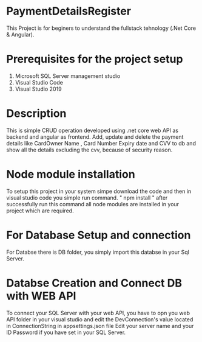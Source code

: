 # PaymentDetailsRegister

This Project is for beginers to understand the fullstack tehnology (.Net Core & Angular).

# Prerequisites for the project setup 
  1) Microsoft SQL Server management studio
  2) Visual Studio Code
  3) Visual Studio 2019

# Description 
  This is simple CRUD operation developed using .net core web API as backend and angular as frontend. Add, update and delete the payment details like CardOwner Name , Card Number Expiry date and CVV to db and show all the details excluding the cvv, because of security reason.
 
 # Node module installation
 To setup this project in your system simpe download the code and then in visual studio code you simple run command.
 " npm install "
 after successfully run this command all node modules are installed in your project which are required.

# For Database Setup and connection
 For Databse there is DB folder, you simply import this databse in your Sql Server.
 
 # Databse Creation and Connect DB with WEB API
 To connect your SQL Server with your web API, you have to opn you web API folder in your visual studio and edit the DevConnection's value located in ConnectionString in         appsettings.json file 
  Edit your server name and your ID Password if you have set in your SQL Server.
